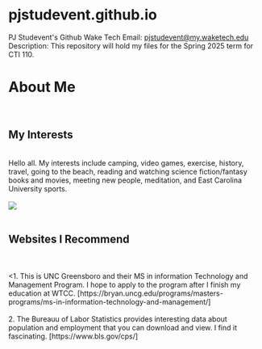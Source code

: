 # pjstudevent.github.io
 PJ Studevent's Github Wake Tech
 Email: pjstudevent@my.waketech.edu
 Description:  This repository will hold my files for the Spring 2025 term for CTI 110.
<br>
<p>
<h1>About Me</h1>
<br>
<h2>My Interests</h2>
<br>
Hello all. My interests include camping, video games, exercise, history, travel, going to the beach,
reading and watching science fiction/fantasy books and movies, meeting new people, meditation, and East Carolina 
University sports.
<br></br>
<image src="https://scontent-atl3-1.xx.fbcdn.net/v/t39.30808-6/464968471_10103511740291252_239853581088218251_n.jpg?_nc_cat=110&ccb=1-7&_nc_sid=b04a48&_nc_ohc=OMKKBTxj77AQ7kNvgFNtuf3&_nc_oc=AdifVzaruQc6DKz-SZtiCKT7QGrLZFylRMn3S0IEc2ep_w859QeQFLSd0twHYrizMP9p9xrRabQiaWcWvgp8tvA2&_nc_zt=23&_nc_ht=scontent-atl3-1.xx&_nc_gid=AF9Rax7rG4u940rbfEZRDPi&oh=00_AYAInyT0szJi3d8psuJa1j5I2yufSB_c5wFLtarYQqRQuQ&oe=67B6B1B3">
<br></br>
<h2>Websites I Recommend</h2>
<br></br>
<1. This is UNC Greensboro and their MS in information Technology and Management Program.  I hope to apply to the program after I finish my education at WTCC.
[https://bryan.uncg.edu/programs/masters-programs/ms-in-information-technology-and-management/]
<br></br>
2. The Bureauu of Labor Statistics provides interesting data about population and employment that you can download and view.  
I find it fascinating.  [https://www.bls.gov/cps/]

>

